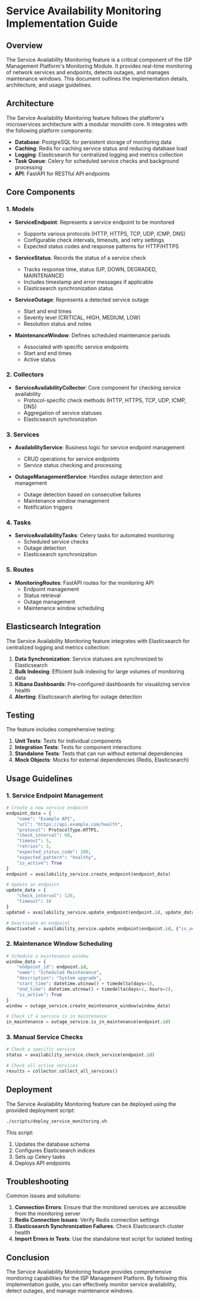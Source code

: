 # Service Availability Monitoring Implementation Guide

## Overview

The Service Availability Monitoring feature is a critical component of the ISP Management Platform's Monitoring Module. It provides real-time monitoring of network services and endpoints, detects outages, and manages maintenance windows. This document outlines the implementation details, architecture, and usage guidelines.

## Architecture

The Service Availability Monitoring feature follows the platform's microservices architecture with a modular monolith core. It integrates with the following platform components:

- **Database**: PostgreSQL for persistent storage of monitoring data
- **Caching**: Redis for caching service status and reducing database load
- **Logging**: Elasticsearch for centralized logging and metrics collection
- **Task Queue**: Celery for scheduled service checks and background processing
- **API**: FastAPI for RESTful API endpoints

## Core Components

### 1. Models

- **ServiceEndpoint**: Represents a service endpoint to be monitored
  - Supports various protocols (HTTP, HTTPS, TCP, UDP, ICMP, DNS)
  - Configurable check intervals, timeouts, and retry settings
  - Expected status codes and response patterns for HTTP/HTTPS

- **ServiceStatus**: Records the status of a service check
  - Tracks response time, status (UP, DOWN, DEGRADED, MAINTENANCE)
  - Includes timestamp and error messages if applicable
  - Elasticsearch synchronization status

- **ServiceOutage**: Represents a detected service outage
  - Start and end times
  - Severity level (CRITICAL, HIGH, MEDIUM, LOW)
  - Resolution status and notes

- **MaintenanceWindow**: Defines scheduled maintenance periods
  - Associated with specific service endpoints
  - Start and end times
  - Active status

### 2. Collectors

- **ServiceAvailabilityCollector**: Core component for checking service availability
  - Protocol-specific check methods (HTTP, HTTPS, TCP, UDP, ICMP, DNS)
  - Aggregation of service statuses
  - Elasticsearch synchronization

### 3. Services

- **AvailabilityService**: Business logic for service endpoint management
  - CRUD operations for service endpoints
  - Service status checking and processing

- **OutageManagementService**: Handles outage detection and management
  - Outage detection based on consecutive failures
  - Maintenance window management
  - Notification triggers

### 4. Tasks

- **ServiceAvailabilityTasks**: Celery tasks for automated monitoring
  - Scheduled service checks
  - Outage detection
  - Elasticsearch synchronization

### 5. Routes

- **MonitoringRoutes**: FastAPI routes for the monitoring API
  - Endpoint management
  - Status retrieval
  - Outage management
  - Maintenance window scheduling

## Elasticsearch Integration

The Service Availability Monitoring feature integrates with Elasticsearch for centralized logging and metrics collection:

1. **Data Synchronization**: Service statuses are synchronized to Elasticsearch
2. **Bulk Indexing**: Efficient bulk indexing for large volumes of monitoring data
3. **Kibana Dashboards**: Pre-configured dashboards for visualizing service health
4. **Alerting**: Elasticsearch alerting for outage detection

## Testing

The feature includes comprehensive testing:

1. **Unit Tests**: Tests for individual components
2. **Integration Tests**: Tests for component interactions
3. **Standalone Tests**: Tests that can run without external dependencies
4. **Mock Objects**: Mocks for external dependencies (Redis, Elasticsearch)

## Usage Guidelines

### 1. Service Endpoint Management

```python
# Create a new service endpoint
endpoint_data = {
    "name": "Example API",
    "url": "https://api.example.com/health",
    "protocol": ProtocolType.HTTPS,
    "check_interval": 60,
    "timeout": 5,
    "retries": 3,
    "expected_status_code": 200,
    "expected_pattern": "healthy",
    "is_active": True
}
endpoint = availability_service.create_endpoint(endpoint_data)

# Update an endpoint
update_data = {
    "check_interval": 120,
    "timeout": 10
}
updated = availability_service.update_endpoint(endpoint.id, update_data)

# Deactivate an endpoint
deactivated = availability_service.update_endpoint(endpoint.id, {"is_active": False})
```

### 2. Maintenance Window Scheduling

```python
# Schedule a maintenance window
window_data = {
    "endpoint_id": endpoint.id,
    "name": "Scheduled Maintenance",
    "description": "System upgrade",
    "start_time": datetime.utcnow() + timedelta(days=1),
    "end_time": datetime.utcnow() + timedelta(days=1, hours=2),
    "is_active": True
}
window = outage_service.create_maintenance_window(window_data)

# Check if a service is in maintenance
in_maintenance = outage_service.is_in_maintenance(endpoint.id)
```

### 3. Manual Service Checks

```python
# Check a specific service
status = availability_service.check_service(endpoint.id)

# Check all active services
results = collector.collect_all_services()
```

## Deployment

The Service Availability Monitoring feature can be deployed using the provided deployment script:

```bash
./scripts/deploy_service_monitoring.sh
```

This script:
1. Updates the database schema
2. Configures Elasticsearch indices
3. Sets up Celery tasks
4. Deploys API endpoints

## Troubleshooting

Common issues and solutions:

1. **Connection Errors**: Ensure that the monitored services are accessible from the monitoring server
2. **Redis Connection Issues**: Verify Redis connection settings
3. **Elasticsearch Synchronization Failures**: Check Elasticsearch cluster health
4. **Import Errors in Tests**: Use the standalone test script for isolated testing

## Conclusion

The Service Availability Monitoring feature provides comprehensive monitoring capabilities for the ISP Management Platform. By following this implementation guide, you can effectively monitor service availability, detect outages, and manage maintenance windows.
